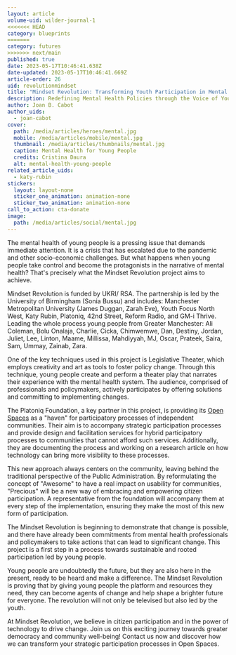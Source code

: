 ```yaml
---
layout: article
volume-uid: wilder-journal-1
<<<<<<< HEAD
category: blueprints
=======
category: futures
>>>>>>> next/main
published: true
date: 2023-05-17T10:46:41.638Z
date-updated: 2023-05-17T10:46:41.669Z
article-order: 26
uid: revolutionmindset
title: "Mindset Revolution: Transforming Youth Participation in Mental Health"
description: Redefining Mental Health Policies through the Voice of Youth
author: Joan B. Cabot
author_uids:
  - joan-cabot
cover:
  path: /media/articles/heroes/mental.jpg
  mobile: /media/articles/mobile/mental.jpg
  thumbnail: /media/articles/thumbnails/mental.jpg
  caption: Mental Health for Young People
  credits: Cristina Daura
  alt: mental-health-young-people
related_article_uids:
  - katy-rubin
stickers:
  layout: layout-none
  sticker_one_animation: animation-none
  sticker_two_animation: animation-none
call_to_action: cta-donate
image:
  path: /media/articles/social/mental.jpg
---
```

The mental health of young people is a pressing issue that demands immediate attention. It is a crisis that has escalated due to the pandemic and other socio-economic challenges. But what happens when young people take control and become the protagonists in the narrative of mental health? That's precisely what the Mindset Revolution project aims to achieve.

Mindset Revolution is funded by UKRI/ RSA. The partnership is led by the University of Birmingham (Sonia Bussu) and includes: Manchester Metropolitan University (James Duggan, Zarah Eve), Youth Focus North West, Katy Rubin, Platoniq, 42nd Street, Reform Radio, and GM-i Thrive. Leading the whole process young people from Greater Manchester: Ali Coleman, Bolu Onalaja, Charlie, Cicka, Chimwemwe, Dan, Destiny, Jordan, Juliet, Lee, Linton, Maame, Millissa, Mahdiyyah, MJ, Oscar, Prateek, Saira, Sam, Ummay, Zainab, Zara.

One of the key techniques used in this project is Legislative Theater, which employs creativity and art as tools to foster policy change. Through this technique, young people create and perform a theater play that narrates their experience with the mental health system. The audience, comprised of professionals and policymakers, actively participates by offering solutions and committing to implementing changes.

The Platoniq Foundation, a key partner in this project, is providing its [Open Spaces](https://openspaces.platoniq.net/processes_groups/12) as a "haven" for participatory processes of independent communities. Their aim is to accompany strategic participation processes and provide design and facilitation services for hybrid participatory processes to communities that cannot afford such services. Additionally, they are documenting the process and working on a research article on how technology can bring more visibility to these processes.

This new approach always centers on the community, leaving behind the traditional perspective of the Public Administration. By reformulating the concept of "Awesome" to have a real impact on usability for communities, "Precious" will be a new way of embracing and empowering citizen participation. A representative from the foundation will accompany them at every step of the implementation, ensuring they make the most of this new form of participation.

The Mindset Revolution is beginning to demonstrate that change is possible, and there have already been commitments from mental health professionals and policymakers to take actions that can lead to significant change. This project is a first step in a process towards sustainable and rooted participation led by young people.

Young people are undoubtedly the future, but they are also here in the present, ready to be heard and make a difference. The Mindset Revolution is proving that by giving young people the platform and resources they need, they can become agents of change and help shape a brighter future for everyone. The revolution will not only be televised but also led by the youth.

At Mindset Revolution, we believe in citizen participation and in the power of technology to drive change. Join us on this exciting journey towards greater democracy and community well-being! Contact us now and discover how we can transform your strategic participation processes in Open Spaces.